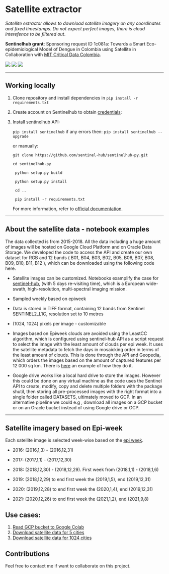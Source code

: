 # Satellite extractor

*Satellite extractor allows to download satellite imagery on any coordinates and fixed timestamps. Do not expect perfect images, there is cloud interefence to be filtered out*.

**Sentinelhub grant**: Sponsoring request ID 1c081a: Towards a Smart Eco-epidemiological Model of Dengue in Colombia using Satellite in Collaboration with [MIT Critical Data Colombia](https://github.com/MITCriticalData-Colombia). 
<p align="left">
    <a href="https://www.python.org/">
      <img src="https://img.shields.io/badge/Python-3.8-ff69b4.svg" /></a>
    <a href= "https://pytorch.org/">
      <img src="https://img.shields.io/badge/PyTorch-1.8-2BAF2B.svg" /></a>
    <a href= "https://github.com/sebasmos/vector-borne-satellite-predictor/blob/main/LICENCE">
      <img src="https://img.shields.io/badge/License-MIT-blue.svg" /></a>
</p>
<hr/>


## Working locally

1. Clone repository and install dependencies in `pip install -r requirements.txt`

2. Create account on Sentinelhub to obtain [credentials](https://apps.sentinel-hub.com/dashboard/#/): 

3. Install sentinelhub API: 

    `pip install sentinelhub` if any errors then: `pip install sentinelhub --upgrade`

    or manually:

    `git clone https://github.com/sentinel-hub/sentinelhub-py.git`

    `cd sentinelhub-py`

    ` python setup.py build`

    ` python setup.py install`

    ` cd ..`

    ` pip install -r requirements.txt`

    For more information, refer to [official documentation](https://sentinelhub-py.readthedocs.io/en/latest/install.html).

<hr>

## About the satellite data - notebook examples

The data collected is from 2015-2018.
All the data including a huge amount of images will be hosted on Google Cloud Platform and
on Oracle Data Storage. We developed the code to access the API and create our own dataset
for RGB and 12 bands ( B01, B04, B03, B02, B05, B06, B07, B08, B09, B10, B11, B12 ), which
can be downloaded using the following code here.

* Satellite images can be customized. Notebooks examplify the case for [sentinel-hub](https://docs.sentinel-hub.com/api/latest/data/sentinel-2-l1c/), (with 5 days re-visiting time), which is a European wide-swath,
high-resolution, multi-spectral imaging mission.

* Sampled weekly based on epiweek

* Data is stored in TIFF format, containing 12 bands from Sentinel SENTINEL2_L1C, resolution
set to 10 metres

* (1024, 1024) pixels per image - customizable


* Images based on Epiweek clouds are avoided using the LeastCC algorithm, which is
configured using sentinel-hub API as a script request to select the image with the least
amount of clouds per epi week. It uses the satellite metadata to fetch the days in mosaicking
order in terms of the least amount of clouds. This is done through the API and Geopedia,
which orders the images based on the amount of captured features per 12 000 sq km. There
is [here](https://github.com/sentinel-hub/sentinelhub-py/blob/23f267db476d26ddf76a2076a4f9a1d81bd9e31d/tests/test_ogc.py) an example of how they do it.

* Google drive works like a local hard drive to store the images. However this could be done
on any virtual machine as the code uses the Sentinel API to create, modify, copy and delete
multiple folders with the package shutil, then storing all pre-processed
images with the right format into a single folder called DATASETS, ultimately moved to GCP. In
an alternative pipeline we could e.g , download all images on a GCP bucket or on an Oracle
bucket instead of using Google drive or GCP.

<hr>


## Satellite imagery based on Epi-week  

Each satellite image is selected week-wise based on the [epi week](https://www.cmmcp.org/mosquito-surveillance-data/pages/epi-week-calendars-2008-2021).

* 2016: (2016,1,3) - (2016,12,31)

* 2017: (2017,1,1) - (2017,12,30) 

* 2018: (2018,12,30) - (2018,12,29). First week from (2018,1,1) - (2018,1,6)

* 2019: (2018,12,29) to end first week the (2019,1,5), end (2019,12,31)

* 2020: (2019,12,28) to end first week the  (2020,1,4), end (2019,12,31)

* 2021: (2020,12,26) to end first week the  (2021,1,2), end (2021,9,8)

## Use cases:

1. [Read GCP bucket to Google Colab](https://github.com/sebasmos/satellite.extractor/blob/main/notebooks/Reading_GCP_from_Colab.ipynb)
2. [Download satellite data for 5 cities](https://github.com/sebasmos/satellite.extractor/blob/main/notebooks/downloader_sentinel_5_cities.ipynb)
3. [Download satellite data for 1024 cities](https://github.com/sebasmos/satellite.extractor/blob/main/notebooks/downloader_sentinel_all_cities.ipynb)

## Contributions

Feel free to contact me if want to collaborate on this project.
